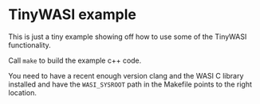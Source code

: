 # TinyWASI example

This is just a tiny example showing off how to use some of the TinyWASI
functionality.

Call `make` to build the example c++ code.

You need to have a recent enough version clang and the WASI C library installed
and have the `WASI_SYSROOT` path in the Makefile points to the right location.